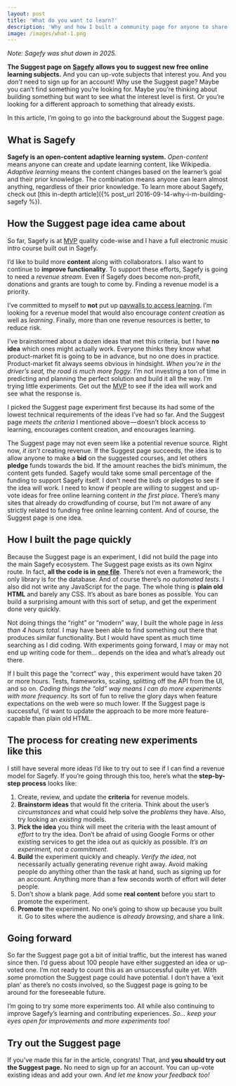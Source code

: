 ```yaml
---
layout: post
title: 'What do you want to learn?'
description: 'Why and how I built a community page for anyone to share what they want to learn.'
image: /images/what-1.png
---
```


_Note: Sagefy was shut down in 2025._

**The Suggest page on** [**Sagefy**](https://sagefy.org/) **allows you to suggest new free online learning subjects.** And you can up-vote subjects that interest you. And you _don’t_ need to sign up for an account! Why use the Suggest page? Maybe you can’t find something you’re looking for. Maybe you’re thinking about building something but want to see what the interest level is first. Or you’re looking for a different approach to something that already exists.

In this article, I’m going to go into the background about the Suggest page.

## What is Sagefy

**Sagefy is an open-content adaptive learning system.** _Open-content_ means anyone can create and update learning content, like Wikipedia. _Adaptive learning_ means the content changes based on the learner’s goal and their prior knowledge. The combination means anyone can learn almost anything, regardless of their prior knowledge. To learn more about Sagefy, check out [this in-depth article]({% post_url 2016-09-14-why-i-m-building-sagefy %}).

## How the Suggest page idea came about

So far, Sagefy is at [MVP](https://en.wikipedia.org/wiki/Minimum_viable_product) quality code-wise and I have a full electronic music intro course built out in Sagefy.

I’d like to build more **content** along with collaborators. I also want to continue to **improve functionality**. To support these efforts, Sagefy is going to need a _revenue stream_. Even if Sagefy does become non-profit, donations and grants are tough to come by. Finding a revenue model is a priority.

I’ve committed to myself to **not** put up [paywalls to access learning](https://medium.freecodecamp.org/massive-open-online-courses-started-out-completely-free-but-where-are-they-now-1dd1020f59). I’m looking for a revenue model that would also encourage _content creation_ as well as _learning_. Finally, more than one revenue resources is better, to reduce risk.

I’ve brainstormed about a dozen ideas that met this criteria, but I have **no idea** which ones might actually work. Everyone thinks they know what product-market fit is going to be in advance, but no one does in practice. Product-market fit always seems obvious in hindsight. _When you’re in the driver’s seat, the road is much more foggy._ I’m not investing a ton of time in predicting and planning the perfect solution and build it all the way. I’m trying little experiments. Get out the [MVP](https://en.wikipedia.org/wiki/Minimum_viable_product) to see if the idea will work and see what the response is.

I picked the Suggest page experiment first because its had some of the lowest technical requirements of the ideas I’ve had so far. And the Suggest page _meets the criteria_ I mentioned above — doesn’t block access to learning, encourages content creation, and encourages learning.

The Suggest page may not even seem like a potential revenue source. Right now, _it isn’t_ creating revenue. If the Suggest page succeeds, the idea is to allow anyone to make a **bid** on the suggested courses, and let others **pledge** funds towards the bid. If the amount reaches the bid’s minimum, the content gets funded. Sagefy would take some small percentage of the funding to support Sagefy itself. I don’t need the bids or pledges to see if the idea will work. I need to know if people are _willing_ to suggest and up-vote ideas for free online learning content _in the first place_. There’s many sites that already do crowdfunding of course, but I’m not aware of any strictly related to funding free online learning content. And of course, the Suggest page is one idea.

## How I built the page quickly

Because the Suggest page is an experiment, I did not build the page into the main Sagefy ecosystem. The Suggest page exists as its own Nginx route. In fact, **all the code is in** [**one file**](https://github.com/heiskr/sagefy/blob/master/suggest/index.py). There’s not even a framework; the only library is for the database. And of course there’s _no_ _automated tests_. I also did not write any JavaScript for the page. The whole thing is **plain old HTML** and barely any CSS. It’s about as bare bones as possible. You can build a surprising amount with this sort of setup, and get the experiment done very quickly.

Not doing things the “right” or “modern” way, I built the whole page in _less than 4 hours total_. I may have been able to find something out there that produces similar functionality. But I would have spent as much time searching as I did coding. With experiments going forward, I may or may not end up writing code for them… depends on the idea and what’s already out there.

If I built this page the “correct” way , this experiment would have taken 20 or more hours. Tests, frameworks, scaling, splitting off the API from the UI, and so on. _Coding things the “old” way means I can do more experiments with more frequency._ Its sort of fun to relive the glory days when feature expectations on the web were so much lower. If the Suggest page is successful, I’d want to update the approach to be more more feature-capable than plain old HTML.

## The process for creating new experiments like this

I still have several more ideas I’d like to try out to see if I can find a revenue model for Sagefy. If you’re going through this too, here’s what the **step-by-step process** looks like:

1.  Create, review, and update the **criteria** for revenue models.
2.  **Brainstorm ideas** that would fit the criteria. Think about the user’s _circumstances_ and what could help solve the _problems_ they have. Also, try looking an _existing_ models.
3.  **Pick the idea** you think will meet the criteria with the least amount of _effort_ to try the idea. Don’t be afraid of using Google Forms or other existing services to get the idea out as quickly as possible. _It’s an experiment, not a commitment._
4.  **Build** the experiment quickly and cheaply. _Verify the idea_, not necessarily actually generating revenue right away. Avoid making people do anything other than the task at hand, such as signing up for an account. Anything more than a few seconds worth of effort will deter people.
5.  Don’t show a blank page. Add some **real content** before you start to promote the experiment.
6.  **Promote** the experiment. No one’s going to show up because you built it. Go to sites where the audience is _already browsing_, and share a link.

## Going forward

So far the Suggest page got a bit of initial traffic, but the interest has waned since then. I’d guess about 100 people have either suggested an idea or up-voted one. I’m not ready to count this as an unsuccessful quite yet. With some promotion the Suggest page could have potential. I don’t have a ‘exit plan’ as there’s no costs involved, so the Suggest page is going to be around for the foreseeable future.

I’m going to try some more experiments too. All while also continuing to improve Sagefy’s learning and contributing experiences. _So… keep your eyes open for improvements and more experiments too!_

## Try out the Suggest page

If you’ve made this far in the article, congrats! That, and **you should try out the Suggest page.** No need to sign up for an account. You can up-vote existing ideas and add your own. _And let me know your feedback too!_
